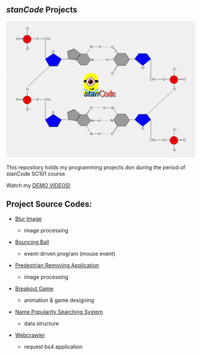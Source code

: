 ## *stanCode* Projects
![stanCode](https://github.com/chenyc0901/myStandcodeProject/blob/main/boucing_ball/my_drawing%E4%BD%9C%E5%93%81%E5%8F%8A%E5%89%B5%E4%BD%9C%E7%90%86%E5%BF%B5/%E9%99%B3%E8%82%B2%E8%BE%B0.png?raw=true)

This repository holds my programming projects don during the period of stanCode SC101 course

Watch my [DEMO VIDEOS!](https://drive.google.com/file/d/1e0twMyAyW-lpLHK95ukFD_VJugXZV2HW/view?usp=sharing)


## Project Source Codes:

* [Blur Image](https://github.com/chenyc0901/myStandcodeProject/blob/main/blur_img/blur.py)
  * image processing

* [Bouncing Ball](https://github.com/chenyc0901/myStandcodeProject/blob/main/boucing_ball/bouncing_ball.py)
  * event-driven program (mouse event)

* [Predestrian Removing Application](https://github.com/chenyc0901/myStandcodeProject/blob/main/my_photoshop/stanCodoshop.py)
  * image processing

* [Breakout Game](https://github.com/chenyc0901/myStandcodeProject/blob/main/break_out_game/breakout.py)
  * animation & game designing

* [Name Popularity Searching System](https://github.com/chenyc0901/myStandcodeProject/blob/main/name_searching_system/babygraphics.py)
  * data structure 

* [Webcrawler](https://github.com/chenyc0901/myStandcodeProject/blob/main/name_searching_system/webcrawler.py)
  * request bs4 application
 
